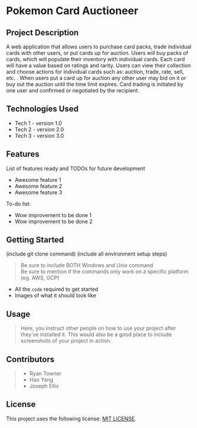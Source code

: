 # Pokemon Card Auctioneer

## Project Description

A web application that allows users to purchase card packs, trade individual cards with other users, or put cards up for auction. Users will buy packs of cards, which will populate their inventory with individual cards. Each card will have a value based on ratings and rarity. Users can view their collection and choose actions for individual cards such as: auction, trade, rate, sell, etc. . When users put a card up for auction any other user may bid on it or buy out the auction until the time limit expires. Card trading is initiated by one user and confirmed or negotiated by the recipient. 

## Technologies Used

* Tech 1 - version 1.0
* Tech 2 - version 2.0
* Tech 3 - version 3.0

## Features

List of features ready and TODOs for future development
* Awesome feature 1
* Awesome feature 2
* Awesome feature 3

To-do list:
* Wow improvement to be done 1
* Wow improvement to be done 2

## Getting Started
   
(include git clone command)
(include all environment setup steps)

> Be sure to include BOTH Windows and Unix command  
> Be sure to mention if the commands only work on a specific platform (eg. AWS, GCP)

- All the `code` required to get started
- Images of what it should look like

## Usage

> Here, you instruct other people on how to use your project after they’ve installed it. This would also be a good place to include screenshots of your project in action.

## Contributors

> - Ryan Towner
> - Hao Yang
> - Joseph Ellis

## License

This project uses the following license: [MIT LICENSE](https://github.com/2011-nov02-net/RHJ-Project2/blob/master/LICENSE).
